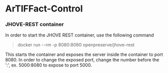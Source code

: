# ArTIFFact-Control

### JHOVE-REST container
In order to start the JHOVE REST container, use the following command
> docker run --rm -p 8080:8080 openpreserve/jhove-rest

This starts the container and exposes the server inside the container to port 8080.
In order to change the exposed port, change the number before the ':', ex. 5000:8080 to expose to port 5000.
